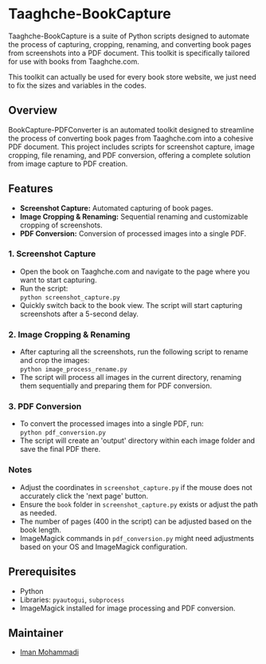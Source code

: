 # Taaghche-BookCapture

Taaghche-BookCapture is a suite of Python scripts designed to automate the process of capturing, cropping, renaming, and converting book pages from screenshots into a PDF document. This toolkit is specifically tailored for use with books from Taaghche.com.

This toolkit can actually be used for every book store website, we just need to fix the sizes and variables in the codes.

## Overview

BookCapture-PDFConverter is an automated toolkit designed to streamline the process of converting book pages from Taaghche.com into a cohesive PDF document. This project includes scripts for screenshot capture, image cropping, file renaming, and PDF conversion, offering a complete solution from image capture to PDF creation.

## Features

- **Screenshot Capture:** Automated capturing of book pages.
- **Image Cropping & Renaming:** Sequential renaming and customizable cropping of screenshots.
- **PDF Conversion:** Conversion of processed images into a single PDF.

### 1. Screenshot Capture

- Open the book on Taaghche.com and navigate to the page where you want to start capturing.
- Run the script:  
  `python screenshot_capture.py`
- Quickly switch back to the book view. The script will start capturing screenshots after a 5-second delay.

### 2. Image Cropping & Renaming

- After capturing all the screenshots, run the following script to rename and crop the images:  
  `python image_process_rename.py`
- The script will process all images in the current directory, renaming them sequentially and preparing them for PDF conversion.

### 3. PDF Conversion

- To convert the processed images into a single PDF, run:  
  `python pdf_conversion.py`
- The script will create an 'output' directory within each image folder and save the final PDF there.

### Notes
- Adjust the coordinates in `screenshot_capture.py` if the mouse does not accurately click the 'next page' button.
- Ensure the `book` folder in `screenshot_capture.py` exists or adjust the path as needed.
- The number of pages (400 in the script) can be adjusted based on the book length.
- ImageMagick commands in `pdf_conversion.py` might need adjustments based on your OS and ImageMagick configuration.

## Prerequisites

- Python
- Libraries: `pyautogui`, `subprocess`
- ImageMagick installed for image processing and PDF conversion.

## Maintainer

- [Iman Mohammadi](https://github.com/Imanm02)
